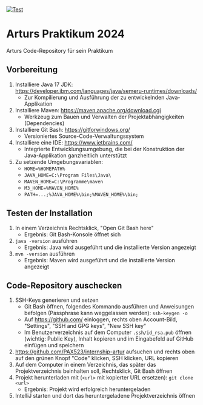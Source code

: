 [![Test](https://github.com/PAX523/internship-artur/actions/workflows/maven.yml/badge.svg)](https://github.com/PAX523/internship-artur/actions/workflows/maven.yml)

# Arturs Praktikum 2024

Arturs Code-Repository für sein Praktikum

## Vorbereitung

1. Installiere Java 17 JDK: https://developer.ibm.com/languages/java/semeru-runtimes/downloads/
    * Zur Kompilierung und Ausführung der zu entwickelnden Java-Applikation
1. Installiere Maven: https://maven.apache.org/download.cgi
    * Werkzeug zum Bauen und Verwalten der Projektabhängigkeiten (Dependencies)
1. Installiere Git Bash: https://gitforwindows.org/
    * Versioniertes Source-Code-Verwaltungssystem
1. Installiere eine IDE: https://www.jetbrains.com/
    * Integrierte Entwicklungsumgebung, die bei der Konstruktion der Java-Applikation ganzheitlich unterstützt
1. Zu setzende Umgebungsvariablen:
    * `HOME=%HOMEPATH%`
    * `JAVA_HOME=C:\Program Files\Java\`
    * `MAVEN_HOME=C:\Programme\maven`
    * `M3_HOME=%MAVEN_HOME%`
    * `PATH=...;%JAVA_HOME%\bin;%MAVEN_HOME%\bin;`

## Testen der Installation

1. In einem Verzeichnis Rechtsklick, "Open Git Bash here"
    * Ergebnis: Git Bash-Konsole öffnet sich
1. `java -version` ausführen
    * Ergebnis: Java wird ausgeführt und die installierte Version angezeigt
1. `mvn -version` ausführen
    * Ergebnis: Maven wird ausgeführt und die installierte Version angezeigt

## Code-Repository auschecken

1. SSH-Keys generieren und setzen
    * Git Bash öffnen, folgendes Kommando ausführen und Anweisungen befolgen (Passphrase kann weggelassen
      werden): `ssh-keygen -o`
    * Auf https://github.com/ einloggen, rechts oben Account-Bild, "Settings", "SSH and GPG keys", "New SSH key"
    * Im Benutzerverzeichnis auf dem Computer `.ssh/id_rsa.pub` öffnen (wichtig: Public Key), Inhalt kopieren und im
      Eingabefeld auf GitHub einfügen und speichern
1. https://github.com/PAX523/internship-artur aufsuchen und rechts oben auf den grünen Knopf "Code" klicken, SSH
   klicken, URL kopieren
1. Auf dem Computer in einem Verzeichnis, das später das Projektverzeichnis beinhalten soll, Rechtsklick, Git Bash
   öffnen
1. Projekt herunterladen mit (`<url>` mit kopierter URL ersetzen): `git clone <url>`
    * Ergebnis: Projekt wird erfolgreich heruntergeladen
1. IntelliJ starten und dort das heruntergeladene Projektverzeichnis öffnen
